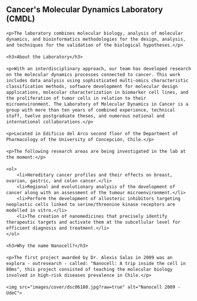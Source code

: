 <head>
    <title>Cancer's Molecular Dynamics Laboratory (CMDL)</title>
</head>
<body>
    <h2>Cancer's Molecular Dynamics Laboratory (CMDL)</h2>

    <p>The laboratory combines molecular biology, analysis of molecular dynamics, and bioinformatics methodologies for the design, analysis, and techniques for the validation of the biological hypotheses.</p>

    <h3>About the Laboratory</h3>

    <p>With an interdisciplinary approach, our team has developed research on the molecular dynamics processes connected to cancer. This work includes data analysis using sophisticated multi-omics characteristic classification methods, software development for molecular design applications, molecular characterization in biomarker cell lines, and the proliferation of tumor cells in relation to their microenvironment. The Laboratory of Molecular Dynamics in Cancer is a group with more than ten years of combined experience, technical staff, twelve postgraduate theses, and numerous national and international collaborations.</p>

    <p>Located in Edificio del Arco second floor of the Department of Pharmacology of the University of Concepción, Chile.</p>

    <p>The following research areas are being investigated in the lab at the moment:</p>

    <ol>
        <li>Hereditary cancer profiles and their effects on breast, ovarian, gastric, and colon cancer.</li>
        <li>Regional and evolutionary analysis of the development of cancer along with an assessment of the tumour microenvironment.</li>
        <li>Perform the development of allosteric inhibitors targeting neoplastic cells linked to serine/threonine kinase receptors are modelled in vitro.</li>
        <li>The creation of nanomedicines that precisely identify therapeutic targets and activate them at the subcellular level for efficient diagnosis and treatment.</li>
    </ol>

    <h3>Why the name Nanocell?</h3>

    <p>The first project awarded by Dr. Alexis Salas in 2009 was an explora - outresearch - called: "Nanocell: A trip inside the cell in 80ms", this project consisted of teaching the molecular biology involved in high-risk diseases prevalence in Chile.</p>

    <img src="images/cover/dsc06180.jpg?raw=true" alt="Nanocell 2009 - UdeC">
</body>